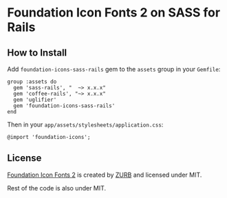 # Foundation Icon Fonts 2 on SASS for Rails


## How to Install 

Add `foundation-icons-sass-rails` gem to the `assets` group in your `Gemfile`:

    group :assets do
      gem 'sass-rails', "  ~> x.x.x"
      gem 'coffee-rails', "~> x.x.x"
      gem 'uglifier'
      gem 'foundation-icons-sass-rails'
    end

Then in your `app/assets/stylesheets/application.css`:

    @import 'foundation-icons';


## License

[Foundation Icon Fonts 2](http://www.zurb.com/playground/foundation-icons) is
created by [ZURB](http://http://www.zurb.com/) and licensed under MIT. 

Rest of the code is also under MIT.
